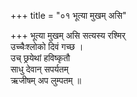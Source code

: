 +++
title = "०१ भूत्या मुखम् असि"

+++
भूत्या मुखम् असि सत्यस्य रश्मिर्  
उच्चैःश्लोको दिवं गच्छ ।  
उच् छ्रयेथां हविष्कृतौ  
साधु देवान् सपर्यतम्  
ऋजीषम् अप लुम्पतम् ॥